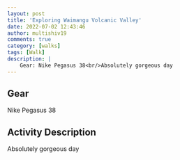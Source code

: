 ```yaml
---
layout: post
title: 'Exploring Waimangu Volcanic Valley'
date: 2022-07-02 12:43:46
author: multishiv19
comments: true
category: [walks]
tags: [Walk]
description: |
    Gear: Nike Pegasus 38<br/>Absolutely gorgeous day
---
```


## Gear
Nike Pegasus 38

## Activity Description
Absolutely gorgeous day


<div width='100%' class='strava-embed-placeholder' data-embed-type='activity' data-embed-id='7400437655'></div>
<script src='https://strava-embeds.com/embed.js'></script>
